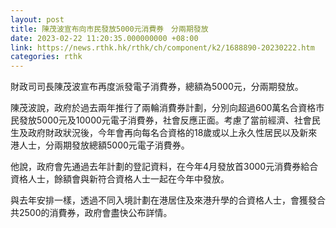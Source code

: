 ```yaml
---
layout: post
title: 陳茂波宣布向市民發放5000元消費券　分兩期發放
date: 2023-02-22 11:20:35.000000000 +08:00
link: https://news.rthk.hk/rthk/ch/component/k2/1688890-20230222.htm
categories: rthk
---
```


財政司司長陳茂波宣布再度派發電子消費券，總額為5000元，分兩期發放。

陳茂波說，政府於過去兩年推行了兩輪消費券計劃，分別向超過600萬名合資格市民發放5000元及10000元電子消費券，社會反應正面。考慮了當前經濟、社會民生及政府財政狀況後，今年會再向每名合資格的18歲或以上永久性居民以及新來港人士，分兩期發放總額5000元電子消費券。

他說，政府會先通過去年計劃的登記資料，在今年4月發放首3000元消費券給合資格人士，餘額會與新符合資格人士一起在今年中發放。

與去年安排一樣，透過不同入境計劃在港居住及來港升學的合資格人士，會獲發合共2500的消費券，政府會盡快公布詳情。
